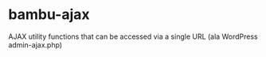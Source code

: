 bambu-ajax
==========

AJAX utility functions that can be accessed via a single URL (ala WordPress admin-ajax.php)
